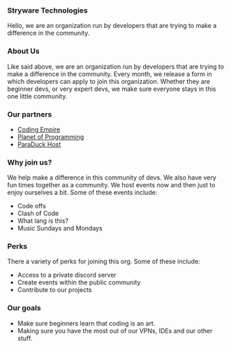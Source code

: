 ### Stryware Technologies
Hello, we are an organization run by developers that are trying to make a difference in the community.

### About Us
Like said above, we are an organization run by developers that are trying to make a difference in the community. Every month, we release a form in which developers can apply to join this organization. Whether they are beginner devs, or very expert devs, we make sure everyone stays in this one little community.

### Our partners
* [Coding Empire](https://discord.gg/cK6xjb5bqN)
* [Planet of Programming](https://discord.gg/TmdMkAVqyp)
* [ParaDuck Host](https://paraduckhost.com)

### Why join us?
We help make a difference in this community of devs. We also have very fun times together as a community. We host events now and then just to enjoy ourselves a bit. Some of these events include:
* Code offs
* Clash of Code
* What lang is this?
* Music Sundays and Mondays

### Perks
There a variety of perks for joining this org. Some of these include:
* Access to a private discord server
* Create events within the public community
* Contribute to our projects

### Our goals
* Make sure beginners learn that coding is an art.
* Making sure you have the most out of our VPNs, IDEs and our other stuff.
